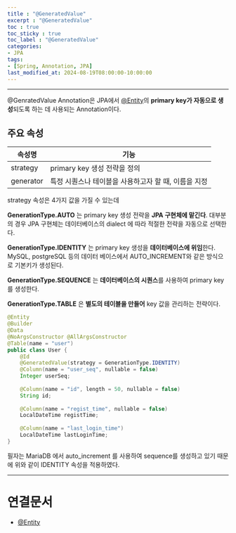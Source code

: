 ```yaml
---
title : "@GeneratedValue"
excerpt : "@GeneratedValue"
toc : true
toc_sticky : true
toc_label : "@GeneratedValue"
categories:
- JPA
tags:
- [Spring, Annotation, JPA]
last_modified_at: 2024-08-19T08:00:00-10:00:00
---
```

  
---
  
 @GenratedValue Annotation은 JPA에서 [@Entity](../../jpa/jpa-@Entity)의 **primary key가 자동으로 생성**되도록 하는 데 사용되는 Annotation이다.
  
## 주요 속성

| 속성명       | 기능                             |
| --------- | ------------------------------ |
| strategy  | primary key 생성 전략을 정의          |
| generator | 특정 시퀀스나 테이블을 사용하고자 할 때, 이름을 지정 |

 strategy 속성은 4가지 값을 가질 수 있는데

 **GenerationType.AUTO** 는 primary key 생성 전략을 **JPA 구현체에 맡긴다**. 대부분의 경우 JPA 구현체는 데이터베이스의 dialect 에 따라 적절한 전략을 자동으로 선택한다.

 **GenerationType.IDENTITY** 는 primary key 생성을 **데이터베이스에 위임**한다. MySQL, postgreSQL 등의 데이터 베이스에서 AUTO_INCREMENT와 같은 방식으로 기본키가 생성된다.

 **GenerationType.SEQUENCE** 는 **데이터베이스의 시퀀스**를 사용하여 primary key를 생성한다.

 **GenerationType.TABLE** 은 **별도의 테이블을 만들어** key 값을 관리하는 전략이다.
  
```java
@Entity  
@Builder  
@Data  
@NoArgsConstructor @AllArgsConstructor  
@Table(name = "user")  
public class User {  
    @Id  
    @GeneratedValue(strategy = GenerationType.IDENTITY)  
    @Column(name = "user_seq", nullable = false)  
    Integer userSeq;  
  
    @Column(name = "id", length = 50, nullable = false)  
    String id;  
  
    @Column(name = "regist_time", nullable = false)  
    LocalDateTime registTime;  
  
    @Column(name = "last_login_time")  
    LocalDateTime lastLoginTime;  
}
```

 필자는 MariaDB 에서 auto_increment 를 사용하여 sequence를 생성하고 있기 때문에 위와 같이 IDENTITY 속성을 적용하였다.
  
---
  
# 연결문서
- [@Entity](../../jpa/jpa-@Entity)